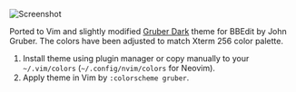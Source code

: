 ![Screenshot](https://i.imgur.com/jx1bbUA.png)

Ported to Vim and slightly modified [Gruber Dark](https://daringfireball.net/projects/bbcolors/schemes/) theme for BBEdit by John Gruber. The colors have been adjusted to match Xterm 256 color palette.

1. Install theme using plugin manager or copy manually to your `~/.vim/colors` (`~/.config/nvim/colors` for Neovim).
2. Apply theme in Vim by `:colorscheme gruber`.
